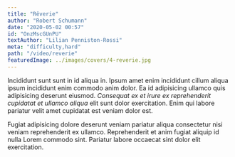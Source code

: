 ```yaml
---
title: "Rêverie"
author: "Robert Schumann"
date: "2020-05-02 00:57"
id: "OnzMscGUnPU"
textAuthor: "Lilian Penniston-Rossi"
meta: "difficulty,hard"
path: "/video/reverie"
featuredImage: ../images/covers/4-reverie.jpg
---
```


Incididunt sunt sunt in id aliqua in. Ipsum amet enim incididunt cillum aliqua ipsum incididunt enim commodo anim dolor. Ea id adipisicing ullamco quis adipisicing deserunt eiusmod. _Consequat ex et irure ex reprehenderit cupidatat et ullamco aliqua_ elit sunt dolor exercitation. Enim qui labore pariatur velit amet cupidatat est veniam dolor est.

Fugiat adipisicing dolore deserunt veniam pariatur aliqua consectetur nisi veniam reprehenderit ex ullamco. Reprehenderit et anim fugiat aliquip id nulla Lorem commodo sint. Pariatur labore occaecat sint dolor elit exercitation.
